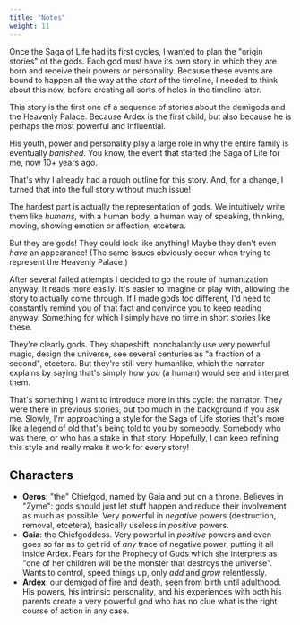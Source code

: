 ```yaml
---
title: "Notes"
weight: 11
---
```


Once the Saga of Life had its first cycles, I wanted to plan the "origin stories" of the gods. Each god must have its own story in which they are born and receive their powers or personality. Because these events are bound to happen all the way at the _start_ of the timeline, I needed to think about this now, before creating all sorts of holes in the timeline later.

This story is the first one of a sequence of stories about the demigods and the Heavenly Palace. Because Ardex is the first child, but also because he is perhaps the most powerful and influential.

His youth, power and personality play a large role in why the entire family is eventually _banished_. You know, the event that started the Saga of Life for me, now 10+ years ago.

That's why I already had a rough outline for this story. And, for a change, I turned that into the full story without much issue!

The hardest part is actually the representation of gods. We intuitively write them like _humans_, with a human body, a human way of speaking, thinking, moving, showing emotion or affection, etcetera.

But they are gods! They could look like anything! Maybe they don't even _have_ an appearance! (The same issues obviously occur when trying to represent the Heavenly Palace.)

After several failed attempts I decided to go the route of humanization anyway. It reads more easily. It's easier to imagine or play with, allowing the story to actually come through. If I made gods too different, I'd need to constantly remind you of that fact and convince you to keep reading anyway. Something for which I simply have no time in short stories like these.

They're clearly gods. They shapeshift, nonchalantly use very powerful magic, design the universe, see several centuries as "a fraction of a second", etcetera. But they're still very humanlike, which the narrator explains by saying that's simply how _you_ (a human) would see and interpret them.

That's something I want to introduce more in this cycle: the narrator. They were there in previous stories, but too much in the background if you ask me. Slowly, I'm approaching a style for the Saga of Life stories that's more like a legend of old that's being told to you by somebody. Somebody who was there, or who has a stake in that story. Hopefully, I can keep refining this style and really make it work for every story!

## Characters

* **Oeros**: "the" Chiefgod, named by Gaia and put on a throne. Believes in "Zyme": gods should just let stuff happen and reduce their involvement as much as possible. Very powerful in _negative_ powers (destruction, removal, etcetera), basically useless in _positive_ powers.
* **Gaia**: the Chiefgoddess. Very powerful in _positive_ powers and even goes so far as to get rid of _any_ trace of negative power, putting it all inside Ardex. Fears for the Prophecy of Guds which she interprets as "one of her children will be the monster that destroys the universe". Wants to control, speed things up, only _add_ and _grow_ relentlessly.
* **Ardex**: our demigod of fire and death, seen from birth until adulthood. His powers, his intrinsic personality, and his experiences with both his parents create a very powerful god who has no clue what is the right course of action in any case.